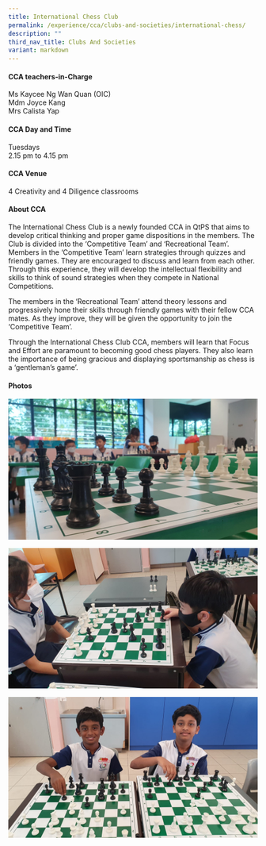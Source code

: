 ```yaml
---
title: International Chess Club
permalink: /experience/cca/clubs-and-societies/international-chess/
description: ""
third_nav_title: Clubs And Societies
variant: markdown
---
```

#### **CCA teachers-in-Charge**
Ms Kaycee Ng Wan Quan (OIC) <br>
Mdm Joyce Kang <br>
Mrs Calista Yap

#### **CCA Day and Time**
Tuesdays<br>
2.15 pm to 4.15 pm

#### **CCA Venue**
4 Creativity and 4 Diligence classrooms

#### **About CCA**

The International Chess Club is a newly founded CCA in QtPS that aims to develop critical thinking and proper game dispositions in the members. The Club is divided into the ‘Competitive Team’ and ‘Recreational Team’. Members in the ‘Competitive Team’ learn strategies through quizzes and friendly games. They are encouraged to discuss and learn from each other. Through this experience, they will develop the intellectual flexibility and skills to think of sound strategies when they compete in National Competitions.

The members in the ‘Recreational Team’ attend theory lessons and progressively hone their skills through friendly games with their fellow CCA mates. As they improve, they will be given the opportunity to join the ‘Competitive Team’.

Through the International Chess Club CCA, members will learn that Focus and Effort are paramount to becoming good chess players. They also learn the importance of being gracious and displaying sportsmanship as chess is a ‘gentleman’s game’.

#### **Photos**

![](/images/IntChess1.jpeg)

![](/images/IntChess2.jpeg)

![](/images/IntChess3.jpeg)
